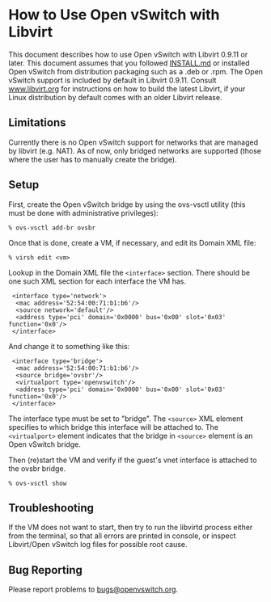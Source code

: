 How to Use Open vSwitch with Libvirt
====================================

This document describes how to use Open vSwitch with Libvirt 0.9.11 or
later. This document assumes that you followed [INSTALL.md] or installed
Open vSwitch from distribution packaging such as a .deb or .rpm.  The Open
vSwitch support is included by default in Libvirt 0.9.11. Consult
www.libvirt.org for instructions on how to build the latest Libvirt, if your
Linux distribution by default comes with an older Libvirt release.

Limitations
-----------
Currently there is no Open vSwitch support for networks that are managed
by libvirt (e.g. NAT). As of now, only bridged networks are supported (those
where the user has to manually create the bridge).

Setup
-----

First, create the Open vSwitch bridge by using the ovs-vsctl utility (this
must be done with administrative privileges):

    % ovs-vsctl add-br ovsbr

Once that is done, create a VM, if necessary, and edit its Domain XML file:

    % virsh edit <vm>

Lookup in the Domain XML file the `<interface>` section. There should be one
such XML section for each interface the VM has.

```
 <interface type='network'>
  <mac address='52:54:00:71:b1:b6'/>
  <source network='default'/>
  <address type='pci' domain='0x0000' bus='0x00' slot='0x03' function='0x0'/>
 </interface>
```

And change it to something like this:

```
 <interface type='bridge'>
  <mac address='52:54:00:71:b1:b6'/>
  <source bridge='ovsbr'/>
  <virtualport type='openvswitch'/>
  <address type='pci' domain='0x0000' bus='0x00' slot='0x03' function='0x0'/>
 </interface>
 ```

The interface type must be set to "bridge". The `<source>` XML element
specifies to which bridge this interface will be attached to. The
`<virtualport>` element indicates that the bridge in `<source>` element is an
Open vSwitch bridge.

Then (re)start the VM and verify if the guest's vnet interface is attached to
the ovsbr bridge.

    % ovs-vsctl show

Troubleshooting
---------------
If the VM does not want to start, then try to run the libvirtd process either
from the terminal, so that all errors are printed in console, or inspect
Libvirt/Open vSwitch log files for possible root cause.

Bug Reporting
-------------

Please report problems to bugs@openvswitch.org.

[INSTALL.md]:INSTALL.md
